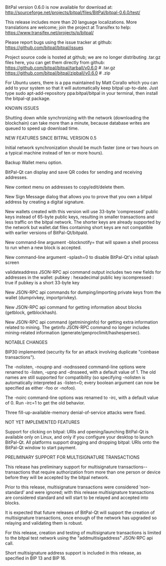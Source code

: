 BitPal version 0.6.0 is now available for download at:
http://sourceforge.net/projects/bitpal/files/BitPal/bitpal-0.6.0/test/

This release includes more than 20 language localizations.
More translations are welcome; join the
project at Transifex to help:
https://www.transifex.net/projects/p/bitpal/

Please report bugs using the issue tracker at github:
https://github.com/bitpal/bitpal/issues

Project source code is hosted at github; we are no longer
distributing .tar.gz files here, you can get them
directly from github:
https://github.com/bitpal/bitpal/tarball/v0.6.0  # .tar.gz
https://github.com/bitpal/bitpal/zipball/v0.6.0  # .zip

For Ubuntu users, there is a ppa maintained by Matt Corallo which
you can add to your system so that it will automatically keep
bitpal up-to-date.  Just type
sudo apt-add-repository ppa:bitpal/bitpal
in your terminal, then install the bitpal-qt package.


KNOWN ISSUES

Shutting down while synchronizing with the network
(downloading the blockchain) can take more than a minute,
because database writes are queued to speed up download
time.


NEW FEATURES SINCE BITPAL VERSION 0.5

Initial network synchronization should be much faster
(one or two hours on a typical machine instead of ten or more
hours).

Backup Wallet menu option.

BitPal-Qt can display and save QR codes for sending
and receiving addresses.

New context menu on addresses to copy/edit/delete them.

New Sign Message dialog that allows you to prove that you
own a bitpal address by creating a digital
signature.

New wallets created with this version will
use 33-byte 'compressed' public keys instead of
65-byte public keys, resulting in smaller
transactions and less traffic on the bitpal
network. The shorter keys are already supported
by the network but wallet.dat files containing
short keys are not compatible with earlier
versions of BitPal-Qt/bitpald.

New command-line argument -blocknotify=<command>
that will spawn a shell process to run <command> 
when a new block is accepted.

New command-line argument -splash=0 to disable
BitPal-Qt's initial splash screen

validateaddress JSON-RPC api command output includes
two new fields for addresses in the wallet:
pubkey : hexadecimal public key
iscompressed : true if pubkey is a short 33-byte key

New JSON-RPC api commands for dumping/importing
private keys from the wallet (dumprivkey, importprivkey).

New JSON-RPC api command for getting information about
blocks (getblock, getblockhash).

New JSON-RPC api command (getmininginfo) for getting
extra information related to mining. The getinfo
JSON-RPC command no longer includes mining-related
information (generate/genproclimit/hashespersec).



NOTABLE CHANGES

BIP30 implemented (security fix for an attack involving
duplicate "coinbase transactions").

The -nolisten, -noupnp and -nodnsseed command-line
options were renamed to -listen, -upnp and -dnsseed,
with a default value of 1. The old names are still
supported for compatibility (so specifying -nolisten
is automatically interpreted as -listen=0; every
boolean argument can now be specified as either
-foo or -nofoo).

The -noirc command-line options was renamed to
-irc, with a default value of 0. Run -irc=1 to
get the old behavior.

Three fill-up-available-memory denial-of-service
attacks were fixed.


NOT YET IMPLEMENTED FEATURES

Support for clicking on bitpal: URIs and
opening/launching BitPal-Qt is available only on Linux,
and only if you configure your desktop to launch
BitPal-Qt. All platforms support dragging and dropping
bitpal: URIs onto the BitPal-Qt window to start
payment.


PRELIMINARY SUPPORT FOR MULTISIGNATURE TRANSACTIONS

This release has preliminary support for multisignature
transactions-- transactions that require authorization
from more than one person or device before they
will be accepted by the bitpal network.

Prior to this release, multisignature transactions
were considered 'non-standard' and were ignored;
with this release multisignature transactions are
considered standard and will start to be relayed
and accepted into blocks.

It is expected that future releases of BitPal-Qt
will support the creation of multisignature transactions,
once enough of the network has upgraded so relaying
and validating them is robust.

For this release, creation and testing of multisignature
transactions is limited to the bitpal test network using
the "addmultisigaddress" JSON-RPC api call.

Short multisignature address support is included in this
release, as specified in BIP 13 and BIP 16.
